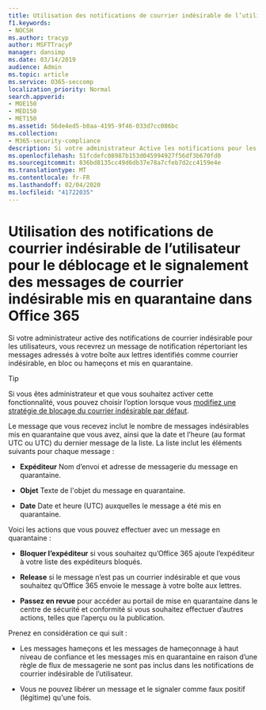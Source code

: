 ```yaml
---
title: Utilisation des notifications de courrier indésirable de l’utilisateur pour le déblocage et le signalement des messages de courrier indésirable mis en quarantaine dans Office 365
f1.keywords:
- NOCSH
ms.author: tracyp
author: MSFTTracyP
manager: dansimp
ms.date: 03/14/2019
audience: Admin
ms.topic: article
ms.service: O365-seccomp
localization_priority: Normal
search.appverid:
- MOE150
- MED150
- MET150
ms.assetid: 56de4ed5-b0aa-4195-9f46-033d7cc086bc
ms.collection:
- M365-security-compliance
description: Si votre administrateur Active les notifications pour les utilisateurs, vous recevrez un message de notification répertoriant les messages envoyés à votre boîte aux lettres identifiés comme courriers indésirables, en masse ou par hameçonnage. Vous pouvez publier ou signaler des messages après leur notification.
ms.openlocfilehash: 51fcdefc08987b153d045994927f56df3b670fd0
ms.sourcegitcommit: 836bd8135cc49d6db37e78a7cfeb7d2cc4159e4e
ms.translationtype: MT
ms.contentlocale: fr-FR
ms.lasthandoff: 02/04/2020
ms.locfileid: "41722035"
---
```

# <a name="use-user-spam-notifications-to-release-and-report-quarantined-messages-in-office-365"></a>Utilisation des notifications de courrier indésirable de l’utilisateur pour le déblocage et le signalement des messages de courrier indésirable mis en quarantaine dans Office 365

Si votre administrateur active des notifications de courrier indésirable pour les utilisateurs, vous recevrez un message de notification répertoriant les messages adressés à votre boîte aux lettres identifiés comme courrier indésirable, en bloc ou hameçons et mis en quarantaine.

> [!TIP]
> Si vous êtes administrateur et que vous souhaitez activer cette fonctionnalité, vous pouvez choisir l’option lorsque vous [modifiez une stratégie de blocage du courrier indésirable par défaut](configure-your-spam-filter-policies.md).

Le message que vous recevez inclut le nombre de messages indésirables mis en quarantaine que vous avez, ainsi que la date et l’heure (au format UTC ou UTC) du dernier message de la liste. La liste inclut les éléments suivants pour chaque message :

- **Expéditeur** Nom d’envoi et adresse de messagerie du message en quarantaine.

- **Objet** Texte de l'objet du message en quarantaine.

- **Date** Date et heure (UTC) auxquelles le message a été mis en quarantaine.

Voici les actions que vous pouvez effectuer avec un message en quarantaine :

- **Bloquer l’expéditeur** si vous souhaitez qu’Office 365 ajoute l’expéditeur à votre liste des expéditeurs bloqués.

- **Release** si le message n’est pas un courrier indésirable et que vous souhaitez qu’Office 365 envoie le message à votre boîte aux lettres.

- **Passez en revue** pour accéder au portail de mise en quarantaine dans le centre de sécurité et conformité si vous souhaitez effectuer d’autres actions, telles que l’aperçu ou la publication.

Prenez en considération ce qui suit :

- Les messages hameçons et les messages de hameçonnage à haut niveau de confiance et les messages mis en quarantaine en raison d’une règle de flux de messagerie ne sont pas inclus dans les notifications de courrier indésirable de l’utilisateur. 

- Vous ne pouvez libérer un message et le signaler comme faux positif (légitime) qu'une fois.

